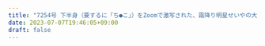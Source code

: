 ```yaml
---
title: "7254号 下半身（要するに「ち●こ」）をZoomで激写された、霜降り明星せいやの大逆襲、大逆転"
date: 2023-07-07T19:46:05+09:00
draft: false
---
```


```
```

```
```
